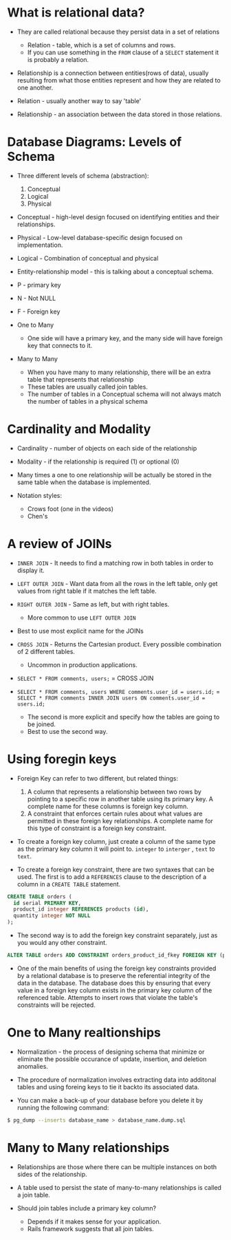 <h1>What is relational data?</h1>

* They are called relational because they persist data in a set of relations
  * Relation - table, which is a set of columns and rows.
  * If you can use something in the `FROM` clause of a `SELECT` statement it is probably a relation.

* Relationship is a connection between entities(rows of data), usually resulting from what those entities represent and how they are related to one another.

* Relation - usually another way to say 'table'
* Relationship - an association between the data stored in those relations.

<h1>Database Diagrams: Levels of Schema</h1>

* Three different levels of schema (abstraction):
  1. Conceptual
  2. Logical
  3. Physical

* Conceptual - high-level design focused on identifying entities and their relationships.

* Physical - Low-level database-specific design focused on implementation.

* Logical - Combination of conceptual and physical

* Entity-relationship model - this is talking about a conceptual schema.

* P - primary key
* N - Not NULL
* F - Foreign key

* One to Many
  * One side will have a primary key, and the many side will have foreign key that connects to it.

* Many to Many
  * When you have many to many relationship, there will be an extra table that represents that relationship
  * These tables are usually called join tables.
  * The number of tables in a Conceptual schema will not always match the number of tables in a physical schema

<h1>Cardinality and Modality</h1>

* Cardinality - number of objects on each side of the relationship
* Modality - if the relationship is required (1) or optional (0)

* Many times a one to one relationship will be actually be stored in the same table when the database is implemented.

* Notation styles:
  * Crows foot (one in the videos)
  * Chen's

<h1>A review of JOINs</h1>

* `INNER JOIN` - It needs to find a matching row in both tables in order to display it.
* `LEFT OUTER JOIN` - Want data from all the rows in the left table, only get values from right table if it matches the left table.
* `RIGHT OUTER JOIN` - Same as left, but with right tables.
  * More common to use `LEFT OUTER JOIN`
* Best to use most explicit name for the JOINs
* `CROSS JOIN` - Returns the Cartesian product. Every possible combination of 2 different tables.
  * Uncommon in production applications.

* `SELECT * FROM comments, users;` = CROSS JOIN
* `SELECT * FROM comments, users WHERE comments.user_id = users.id;` = `SELECT * FROM comments INNER JOIN users ON comments.user_id = users.id;`
  * The second is more explicit and specify how the tables are going to be joined.
  * Best to use the second way.

<h1>Using foregin keys</h1>

* Foreign Key can refer to two different, but related things:
  1. A column that represents a relationship between two rows by pointing to a specific row in another table using its primary key. A complete  name for these columns is foreign key column.
  2. A constraint that enforces certain rules about what values are permitted in these foreign key relationships. A complete name for this type of constraint is a foreign key constraint.

* To create a foreign key column, just create a column of the same type as the primary key column it will point to. `integer` to `interger`
, `text` to `text`.

* To create a foreign key constraint, there are two syntaxes that can be used. The first is to add a `REFERENCES` clause to the description of a column in a `CREATE TABLE` statement.

```sql
CREATE TABLE orders (
  id serial PRIMARY KEY,
  product_id integer REFERENCES products (id),
  quantity integer NOT NULL
);
```

* The second way is to add the foreign key constraint separately, just as you would any other constraint.

```sql
ALTER TABLE orders ADD CONSTRAINT orders_product_id_fkey FOREIGN KEY (product_id) REFERENCES products(id);
```

* One of the main benefits of using the foreign key constraints provided by a relational database is to preserve the referential integrity of the data in the database. The database does this by ensuring that every value in a foreign key column exists in the primary key column of the referenced table. Attempts to insert rows that violate the table's constraints will be rejected.

<h1>One to Many realtionships</h1>

* Normalization - the process of designing schema that minimize or eliminate the possible occurance of update, insertion, and deletion anomalies.
* The procedure of normalization involves extracting data into additonal tables and using foreing keys to tie it backto its associated data.


* You can make a back-up of your database before you delete it by running the following command:

```bash
$ pg_dump --inserts database_name > database_name.dump.sql
```

<h1>Many to Many relationships</h1>

* Relationships are those where there can be multiple instances on both sides of the relationship.
* A table used to persist the state of many-to-many relationships is called a join table.

* Should join tables include a primary key column?
  * Depends if it makes sense for your application.
  * Rails framework suggests that all join tables.
